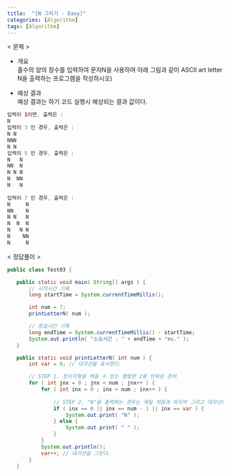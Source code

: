 ```yaml
---
title:  "[N 그리기 - Easy]"
categories: [Algorithm]
tags: [Algorithm]
---
```


< 문제 >

- 개요  
  홀수의 양의 정수를 입력하여 문자N을 사용하여 아래 그림과 같이 ASCII art letter N을 출력하는 프로그램을 작성하시오)  
      
 - 예상 결과  
 예상 결과는 하기 코드 실행시 예상되는 결과 값이다.  
 
 ``` java 
 입력이 1이면, 출력은 :    
 N
 입력이 3 인 경우, 출력은 :    
 N N  
 NNN  
 N N  
 입력이 5 인 경우, 출력은 :  
 N   N  
 NN  N  
 N N N  
 N  NN  
 N   N  
   
 입력이 7 인 경우, 출력은 :  
 N     N  
 NN    N  
 N N   N  
 N  N  N  
 N   N N  
 N    NN  
 N     N  
 ```
  
 < 정답풀이 >
 
 ``` java
 public class Test03 {

	public static void main( String[] args ) {
		// 시작시간 기록
		long startTime = System.currentTimeMillis();

		int num = 7;
		printLetterN( num );

		// 종료시간 기록
		long endTime = System.currentTimeMillis() - startTime;
		System.out.println( "소요시간 : " + endTime + "ms." );
	}

	public static void printLetterN( int num ) { 
		int var = 0; // 대각선을 표시한다.

		// STEP 1. 정사각형을 찍을 수 있는 평범한 2중 반복문 준비
		for ( int jnx = 0 ; jnx < num ; jnx++ ) {
			for ( int inx = 0 ; inx < num ; inx++ ) {
				
				// STEP 2. "N"을 출력하는 경우는 제일 처음과 마지막 그리고 대각선이다.
				if ( inx == 0 || inx == num - 1 || inx == var ) {
					System.out.print( "N" );
				} else {
					System.out.print( " " );
				}
			}
			System.out.println();
			var++; // 대각선을 그린다.
		}
	}
```